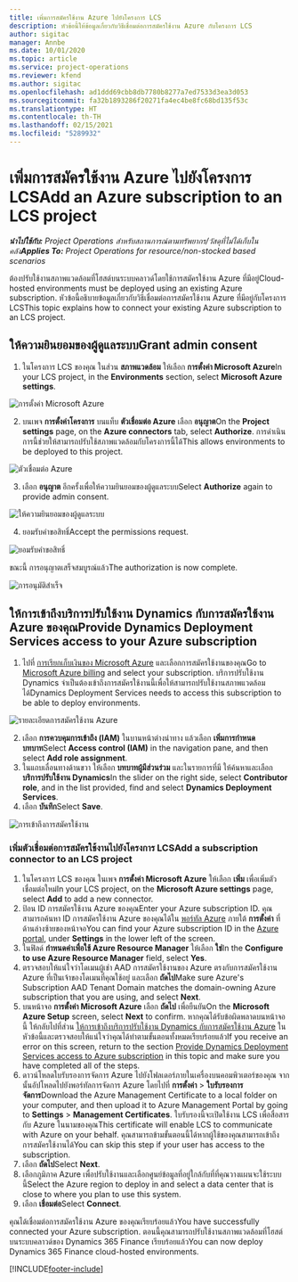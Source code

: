 ```yaml
---
title: เพิ่มการสมัครใช้งาน Azure ไปยังโครงการ LCS
description: หัวข้อนี้ให้ข้อมูลเกี่ยวกับวิธีเชื่อมต่อการสมัครใช้งาน Azure กับโครงการ LCS
author: sigitac
manager: Annbe
ms.date: 10/01/2020
ms.topic: article
ms.service: project-operations
ms.reviewer: kfend
ms.author: sigitac
ms.openlocfilehash: ad1ddd69cbb8db7780b8277a7ed7533d3ea3d053
ms.sourcegitcommit: fa32b1893286f20271fa4ec4be8fc68bd135f53c
ms.translationtype: HT
ms.contentlocale: th-TH
ms.lasthandoff: 02/15/2021
ms.locfileid: "5289932"
---
```

# <a name="add-an-azure-subscription-to-an-lcs-project"></a><span data-ttu-id="0eb25-103">เพิ่มการสมัครใช้งาน Azure ไปยังโครงการ LCS</span><span class="sxs-lookup"><span data-stu-id="0eb25-103">Add an Azure subscription to an LCS project</span></span>

<span data-ttu-id="0eb25-104">_**นำไปใช้กับ:** Project Operations สำหรับสถานการณ์ตามทรัพยากร/วัสดุที่ไม่ได้เก็บในคลัง_</span><span class="sxs-lookup"><span data-stu-id="0eb25-104">_**Applies To:** Project Operations for resource/non-stocked based scenarios_</span></span>

<span data-ttu-id="0eb25-105">ต้องปรับใช้งานสภาพแวดล้อมที่โฮสต์บนระบบคลาวด์โดยใช้การสมัครใช้งาน Azure ที่มีอยู่</span><span class="sxs-lookup"><span data-stu-id="0eb25-105">Cloud-hosted environments must be deployed using an existing Azure subscription.</span></span> <span data-ttu-id="0eb25-106">หัวข้อนี้อธิบายข้อมูลเกี่ยวกับวิธีเชื่อมต่อการสมัครใช้งาน Azure ที่มีอยู่กับโครงการ LCS</span><span class="sxs-lookup"><span data-stu-id="0eb25-106">This topic explains how to connect your existing Azure subscription to an LCS project.</span></span> 

## <a name="grant-admin-consent"></a><span data-ttu-id="0eb25-107">ให้ความยินยอมของผู้ดูแลระบบ</span><span class="sxs-lookup"><span data-stu-id="0eb25-107">Grant admin consent</span></span>

1. <span data-ttu-id="0eb25-108">ในโครงการ LCS ของคุณ ในส่วน **สภาพแวดล้อม** ให้เลือก **การตั้งค่า Microsoft Azure**</span><span class="sxs-lookup"><span data-stu-id="0eb25-108">In your LCS project, in the **Environments** section, select **Microsoft Azure settings**.</span></span>

![การตั้งค่า Microsoft Azure](./media/1MicrosoftAzureSettings.png)

2. <span data-ttu-id="0eb25-110">บนเพจ **การตั้งค่าโครงการ** บนแท็บ **ตัวเชื่อมต่อ Azure** เลือก **อนุญาต**</span><span class="sxs-lookup"><span data-stu-id="0eb25-110">On the **Project settings** page, on the **Azure connectors** tab, select **Authorize**.</span></span> <span data-ttu-id="0eb25-111">การดำเนินการนี้ช่วยให้สามารถปรับใช้สภาพแวดล้อมกับโครงการนี้ได้</span><span class="sxs-lookup"><span data-stu-id="0eb25-111">This allows environments to be deployed to this project.</span></span>

![ตัวเชื่อมต่อ Azure](./media/2AzureConnectors.png)

3. <span data-ttu-id="0eb25-113">เลือก **อนุญาต** อีกครั้งเพื่อให้ความยินยอมของผู้ดูแลระบบ</span><span class="sxs-lookup"><span data-stu-id="0eb25-113">Select **Authorize** again to provide admin consent.</span></span>

![ให้ความยินยอมของผู้ดูแลระบบ](./media/3GrantAdminConsent.png)

4. <span data-ttu-id="0eb25-115">ยอมรับคำขอสิทธิ์</span><span class="sxs-lookup"><span data-stu-id="0eb25-115">Accept the permissions request.</span></span>

![ยอมรับคำขอสิทธิ์](./media/4AcceptPermissionRequest.png)

<span data-ttu-id="0eb25-117">ขณะนี้ การอนุญาตเสร็จสมบูรณ์แล้ว</span><span class="sxs-lookup"><span data-stu-id="0eb25-117">The authorization is now complete.</span></span> 

![การอนุมัติสำเร็จ](./media/5AuthorizationComplete.png)

## <a name="provide-dynamics-deployment-services-access-to-your-azure-subscription"></a><a name="provide"></a><span data-ttu-id="0eb25-119">ให้การเข้าถึงบริการปรับใช้งาน Dynamics กับการสมัครใช้งาน Azure ของคุณ</span><span class="sxs-lookup"><span data-stu-id="0eb25-119">Provide Dynamics Deployment Services access to your Azure subscription</span></span>

1. <span data-ttu-id="0eb25-120">ไปที่ [การเรียกเก็บเงินของ Microsoft Azure](https://portal.azure.com/#blade/Microsoft\_Azure\_Billing/SubscriptionsBlade) และเลือกการสมัครใช้งานของคุณ</span><span class="sxs-lookup"><span data-stu-id="0eb25-120">Go to [Microsoft Azure billing](https://portal.azure.com/#blade/Microsoft\_Azure\_Billing/SubscriptionsBlade) and select your subscription.</span></span> <span data-ttu-id="0eb25-121">บริการปรับใช้งาน Dynamics จำเป็นต้องเข้าถึงการสมัครใช้งานนี้เพื่อให้สามารถปรับใช้งานสภาพแวดล้อมได้</span><span class="sxs-lookup"><span data-stu-id="0eb25-121">Dynamics Deployment Services needs to access this subscription to be able to deploy environments.</span></span>

![รายละเอียดการสมัครใช้งาน Azure](./media/6AzureSubscription.png)

2. <span data-ttu-id="0eb25-123">เลือก **การควบคุมการเข้าถึง (IAM)** ในบานหน้าต่างนำทาง แล้วเลือก **เพิ่มการกำหนดบทบาท**</span><span class="sxs-lookup"><span data-stu-id="0eb25-123">Select **Access control (IAM)** in the navigation pane, and then select **Add role assignment**.</span></span>
3. <span data-ttu-id="0eb25-124">ในแถบเลื่อนทางด้านขวา ให้เลือก **บทบาทผู้มีส่วนร่วม** และในรายการที่มี ให้ค้นหาและเลือก **บริการปรับใช้งาน Dynamics**</span><span class="sxs-lookup"><span data-stu-id="0eb25-124">In the slider on the right side, select **Contributor role**, and in the list provided, find and select **Dynamics Deployment Services**.</span></span> 
4. <span data-ttu-id="0eb25-125">เลือก **บันทึก**</span><span class="sxs-lookup"><span data-stu-id="0eb25-125">Select **Save**.</span></span>

![การเข้าถึงการสมัครใช้งาน](./media/7SubscriptionAccess.png)

### <a name="add-a-subscription-connector-to-an-lcs-project"></a><span data-ttu-id="0eb25-127">เพิ่มตัวเชื่อมต่อการสมัครใช้งานไปยังโครงการ LCS</span><span class="sxs-lookup"><span data-stu-id="0eb25-127">Add a subscription connector to an LCS project</span></span>

1. <span data-ttu-id="0eb25-128">ในโครงการ LCS ของคุณ ในเพจ **การตั้งค่า Microsoft Azure** ให้เลือก **เพิ่ม** เพื่อเพิ่มตัวเชื่อมต่อใหม่</span><span class="sxs-lookup"><span data-stu-id="0eb25-128">In your LCS project, on the **Microsoft Azure settings** page, select **Add** to add a new connector.</span></span>
2. <span data-ttu-id="0eb25-129">ป้อน ID การสมัครใช้งาน Azure ของคุณ</span><span class="sxs-lookup"><span data-stu-id="0eb25-129">Enter your Azure subscription ID.</span></span> <span data-ttu-id="0eb25-130">คุณสามารถค้นหา ID การสมัครใช้งาน Azure ของคุณได้ใน [พอร์ทัล Azure](https://ms.portal.azure.com/) ภายใต้ **การตั้งค่า** ที่ด้านล่างซ้ายของหน้าจอ</span><span class="sxs-lookup"><span data-stu-id="0eb25-130">You can find your Azure subscription ID in the [Azure portal](https://ms.portal.azure.com/), under  **Settings**  in the lower left of the screen.</span></span>
3. <span data-ttu-id="0eb25-131">ในฟิลด์ **กำหนดค่าเพื่อใช้ Azure Resource Manager** ให้เลือก **ใช่**</span><span class="sxs-lookup"><span data-stu-id="0eb25-131">In the **Configure to use Azure Resource Manager** field, select **Yes**.</span></span>
4. <span data-ttu-id="0eb25-132">ตรวจสอบให้แน่ใจว่าโดเมนผู้เช่า AAD การสมัครใช้งานของ Azure ตรงกับการสมัครใช้งาน Azure ที่เป็นเจ้าของโดเมนที่คุณใช้อยู่ และเลือก **ถัดไป**</span><span class="sxs-lookup"><span data-stu-id="0eb25-132">Make sure Azure's Subscription AAD Tenant Domain matches the domain-owning Azure subscription that you are using, and select **Next**.</span></span>
5. <span data-ttu-id="0eb25-133">บนหน้าจอ **การตั้งค่า Microsoft Azure** เลือก **ถัดไป** เพื่อยืนยัน</span><span class="sxs-lookup"><span data-stu-id="0eb25-133">On the **Microsoft Azure Setup** screen, select **Next** to confirm.</span></span> <span data-ttu-id="0eb25-134">หากคุณได้รับข้อผิดพลาดบนหน้าจอนี้ ให้กลับไปที่ส่วน [ให้การเข้าถึงบริการปรับใช้งาน Dynamics กับการสมัครใช้งาน Azure](#provide) ในหัวข้อนี้และตรวจสอบให้แน่ใจว่าคุณได้ทำตามขั้นตอนทั้งหมดเรียบร้อยแล้ว</span><span class="sxs-lookup"><span data-stu-id="0eb25-134">If you receive an error on this screen, return to the section [Provide Dynamics Deployment Services access to Azure subscription](#provide) in this topic and make sure you have completed all of the steps.</span></span>
6. <span data-ttu-id="0eb25-135">ดาวน์โหลดใบรับรองการจัดการ Azure ไปยังโฟลเดอร์ภายในเครื่องบนคอมพิวเตอร์ของคุณ จากนั้นอัปโหลดไปยังพอร์ทัลการจัดการ Azure โดยไปที่ **การตั้งค่า** > **ใบรับรองการจัดการ**</span><span class="sxs-lookup"><span data-stu-id="0eb25-135">Download the Azure Management Certificate to a local folder on your computer, and then upload it to Azure Management Portal by going to **Settings** > **Management Certificates**.</span></span> <span data-ttu-id="0eb25-136">ใบรับรองนี้จะเปิดใช้งาน LCS เพื่อสื่อสารกับ Azure ในนามของคุณ</span><span class="sxs-lookup"><span data-stu-id="0eb25-136">This certificate will enable LCS to communicate with Azure on your behalf.</span></span> <span data-ttu-id="0eb25-137">คุณสามารถข้ามขั้นตอนนี้ได้หากผู้ใช้ของคุณสามารถเข้าถึงการสมัครใช้งานได้</span><span class="sxs-lookup"><span data-stu-id="0eb25-137">You can skip this step if your user has access to the subscription.</span></span>
7. <span data-ttu-id="0eb25-138">เลือก **ถัดไป**</span><span class="sxs-lookup"><span data-stu-id="0eb25-138">Select  **Next**.</span></span>
8. <span data-ttu-id="0eb25-139">เลือกภูมิภาค Azure เพื่อปรับใช้งานและเลือกศูนย์ข้อมูลที่อยู่ใกล้กับที่ที่คุณวางแผนจะใช้ระบบนี้</span><span class="sxs-lookup"><span data-stu-id="0eb25-139">Select the Azure region to deploy in and select a data center that is close to where you plan to use this system.</span></span>
9.  <span data-ttu-id="0eb25-140">เลือก **เชื่อมต่อ**</span><span class="sxs-lookup"><span data-stu-id="0eb25-140">Select  **Connect**.</span></span>

<span data-ttu-id="0eb25-141">คุณได้เชื่อมต่อการสมัครใช้งาน Azure ของคุณเรียบร้อยแล้ว</span><span class="sxs-lookup"><span data-stu-id="0eb25-141">You have successfully connected your Azure subscription.</span></span> <span data-ttu-id="0eb25-142">ตอนนี้คุณสามารถปรับใช้งานสภาพแวดล้อมที่โฮสต์บนระบบคลาวด์ของ Dynamics 365 Finance เรียบร้อยแล้ว</span><span class="sxs-lookup"><span data-stu-id="0eb25-142">You can now deploy Dynamics 365 Finance cloud-hosted environments.</span></span>




[!INCLUDE[footer-include](../includes/footer-banner.md)]